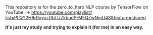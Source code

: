 This repository is for the zero_to_hero NLP course by TensorFlow on YouTube. -> https://youtube.com/playlist?list=PLQY2H8rRoyvzDbLUZkbudP-MFQZwNmU4S&feature=shared

**It's just my study and trying to explain it (for me) in an easy way.**
